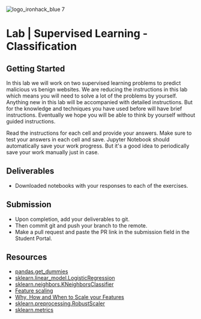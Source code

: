 ![logo_ironhack_blue 7](https://user-images.githubusercontent.com/23629340/40541063-a07a0a8a-601a-11e8-91b5-2f13e4e6b441.png)

# Lab | Supervised Learning - Classification

## Getting Started

In this lab we will work on two supervised learning problems to predict malicious vs benign websites. We are reducing the instructions in this lab which means you will need to solve a lot of the problems by yourself. Anything new in this lab will be accompanied with detailed instructions. But for the knowledge and techniques you have used before will have brief instructions. Eventually we hope you will be able to think by yourself without guided instructions.

Read the instructions for each cell and provide your answers. Make sure to test your answers in each cell and save. Jupyter Notebook should automatically save your work progress. But it's a good idea to periodically save your work manually just in case.

## Deliverables

- Downloaded notebooks with your responses to each of the exercises.

## Submission

- Upon completion, add your deliverables to git. 
- Then commit git and push your branch to the remote.
- Make a pull request and paste the PR link in the submission field in the Student Portal.

## Resources

- [pandas.get_dummies](https://pandas.pydata.org/pandas-docs/stable/generated/pandas.get_dummies.html)
- [sklearn.linear_model.LogisticRegression](https://scikit-learn.org/stable/modules/generated/sklearn.linear_model.LogisticRegression.html)
- [sklearn.neighbors.KNeighborsClassifier](https://scikit-learn.org/stable/modules/generated/sklearn.neighbors.KNeighborsClassifier.html)
- [Feature scaling](https://en.wikipedia.org/wiki/Feature_scaling)
- [Why, How and When to Scale your Features](https://medium.com/greyatom/why-how-and-when-to-scale-your-features-4b30ab09db5e)
- [sklearn.preprocessing.RobustScaler](https://scikit-learn.org/stable/modules/generated/sklearn.preprocessing.RobustScaler.html)
- [sklearn.metrics](https://scikit-learn.org/stable/modules/classes.html#module-sklearn.metrics)